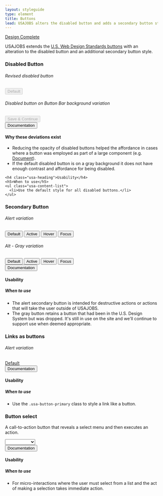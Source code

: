 ```yaml
---
layout: styleguide
type: element
title: Buttons
lead: USAJOBS alters the disabled button and adds a secondary button style.
---
```


<a href="{{ site.baseurl }}/getting-started/#maturity" class="usa-label maturity design_complete">
  Design Complete
</a>

<p>USAJOBS extends the <a href="https://playbook.cio.gov/designstandards/buttons">U.S. Web Design Standards buttons</a> with an alteration to the disabled button and an additional secondary button style.</p>

<h3 class="usa-heading">Disabled Button</h3>
<div class="preview" id="disabled-button">
  <h6 class="usa-heading-alt">Revised disabled button</h6>
  <div class="button_wrapper">
    <button class="usa-button-disabled" disabled>Default</button>
  </div>

  <h6 class="usa-heading-alt">Disabled button on Button Bar background variation</h6>
  <div class="usajobs-button_bar">
    <div class="usajobs-button_bar__body">
      <button type="submit" class="usa-button-big usa-button-primary usajobs-button_bar__save" disabled>
        Save &amp; Continue
      </button>
    </div>
  </div>
</div>

<div class="usa-accordion-bordered usa-accordion-docs">
  <button class="usa-button-unstyled usa-accordion-button"
      aria-expanded="true" aria-controls="doc-0">
    Documentation
  </button>
  <div id="doc-0" aria-hidden="false" class="usa-accordion-content">
    <h4 class="usa-heading">Why these deviations exist</h4>
    <ul class="usa-content-list">
      <li>
        Reducing the opacity of disabled buttons helped the affordance in cases where a button was employed as part of a large component (e.g. <a href="{{site.baseurl}}/document/">Document</a>).
      </li>
      <li>
        If the default disabled button is on a gray background it does not have enough contrast and affordance for being disabled.
      </li>
    </ul>

    <h4 class="usa-heading">Usability</h4>
    <h5>When to use</h5>
    <ul class="usa-content-list">
      <li>Use the default style for all disabled buttons.</li>
    </ul>
  </div>
</div>

<h3 class="usa-heading">Secondary Button</h3>
<div class="preview" id="secondary-button">
  <h6>Alert variation</h6>
  <div class="button_wrapper">
    <button class="usa-button usajobs-button-secondary-alert">Default</button>
    <button class="usa-button usajobs-button-secondary-alert usa-button-active">Active</button>
    <button class="usa-button usajobs-button-secondary-alert usa-button-hover">Hover</button>
    <button class="usa-button usajobs-button-secondary-alert usa-button-focus">Focus</button>
  </div>

  <h6>Alt - Gray variation</h6>
  <div class="button_wrapper">
    <button class="usa-button usajobs-button-gray">Default</button>
    <button class="usa-button usajobs-button-gray usa-button-active">Active</button>
    <button class="usa-button usajobs-button-gray usa-button-hover">Hover</button>
    <button class="usa-button usajobs-button-gray usa-button-focus">Focus</button>
  </div>
</div>

<div class="usa-accordion-bordered usa-accordion-docs">
  <button class="usa-button-unstyled usa-accordion-button"
      aria-expanded="true" aria-controls="doc-1">
    Documentation
  </button>
  <div id="doc-1" aria-hidden="false" class="usa-accordion-content">
    <h4 class="usa-heading">Usability</h4>
    <h5>When to use</h5>
    <ul class="usa-content-list">
      <li>The alert secondary button is intended for destructive actions or actions that will take the user outside of USAJOBS.</li>
      <li>
        The gray button retains a button that had been in the U.S. Design System but was dropped. It's still in use on the site and we'll continue to support use when deemed appropriate.
      </li>
    </ul>
  </div>
</div>

<h3 class="usa-heading">Links as buttons</h3>
<div class="preview" id="links-as-buttons">
  <h6>Alert variation</h6>
  <div class="button_wrapper">
    <a href="#" class="usa-button usa-button-primary">Default</a>
  </div>
</div>

<div class="usa-accordion-bordered usa-accordion-docs">
  <button class="usa-button-unstyled usa-accordion-button"
      aria-expanded="true" aria-controls="doc-1">
    Documentation
  </button>
  <div id="doc-1" aria-hidden="false" class="usa-accordion-content">
    <h4 class="usa-heading">Usability</h4>
    <h5>When to use</h5>
    <ul class="usa-content-list">
      <li>Use the <code>.usa-button-primary</code> class to style a link like a button.</li>
    </ul>
  </div>
</div>


<h3 id="button-select" class="usa-heading">Button select</h3>
<p class="lead">
  A call-to-action button that reveals a select menu and then executes an action.
</p>
<div class="preview" id="button-select">
    <select id="atp-projects" name="atp-projects" class="usajobs-button-select" data-placeholder="Save to project">
      <option value=""></option>
      <option value="1">Project ABC</option>
      <option value="2">Project BCD</option>
      <option value="3">Project CDE</option>
      <option value="4">Project DEF</option>
      <option value="5">Project EFG</option>
      <option value="6">Project FGH</option>
      <option value="7">Project GHI</option>
      <option value="8">Project HIJ</option>
      <option value="9">Project IJK</option>
      <option value="10">Project JKL</option>
      <option value="11">Project KLM</option>
      <option value="12">Project LMN</option>
      <option value="13">Project MNO</option>
      <option value="14">Project NOP</option>
      <option value="15">Project OPQ</option>
    </select>
</div>

<div class="usa-accordion-bordered usa-accordion-docs">
  <button class="usa-button-unstyled usa-accordion-button"
      aria-expanded="true" aria-controls="doc-2">
    Documentation
  </button>
  <div id="doc-2" aria-hidden="false" class="usa-accordion-content">
    <h4 class="usa-heading">Usability</h4>
    <h5>When to use</h5>
    <ul class="usa-content-list">
      <li>For micro-interactions where the user must select from a list and the act of making a selection takes immediate action.</li>
    </ul>
  </div>
</div>

